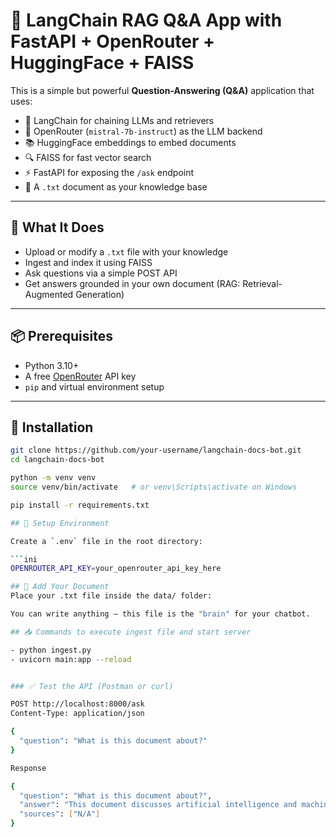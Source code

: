 # 🧠 LangChain RAG Q&A App with FastAPI + OpenRouter + HuggingFace + FAISS

This is a simple but powerful **Question-Answering (Q&A)** application that uses:

- 🧠 LangChain for chaining LLMs and retrievers
- 🤖 OpenRouter (`mistral-7b-instruct`) as the LLM backend
- 📚 HuggingFace embeddings to embed documents
- 🔍 FAISS for fast vector search
- ⚡ FastAPI for exposing the `/ask` endpoint
- 📄 A `.txt` document as your knowledge base

---

## 🚀 What It Does

- Upload or modify a `.txt` file with your knowledge
- Ingest and index it using FAISS
- Ask questions via a simple POST API
- Get answers grounded in your own document (RAG: Retrieval-Augmented Generation)

---

## 📦 Prerequisites

- Python 3.10+
- A free [OpenRouter](https://openrouter.ai/) API key
- `pip` and virtual environment setup

---

## 🔧 Installation

```bash
git clone https://github.com/your-username/langchain-docs-bot.git
cd langchain-docs-bot

python -m venv venv
source venv/bin/activate   # or venv\Scripts\activate on Windows

pip install -r requirements.txt

## 🔑 Setup Environment

Create a `.env` file in the root directory:

```ini
OPENROUTER_API_KEY=your_openrouter_api_key_here

## 📝 Add Your Document
Place your .txt file inside the data/ folder:

You can write anything — this file is the "brain" for your chatbot.

## 📥 Commands to execute ingest file and start server

- python ingest.py
- uvicorn main:app --reload


### ✅ Test the API (Postman or curl)

POST http://localhost:8000/ask
Content-Type: application/json

{
  "question": "What is this document about?"
}

Response

{
  "question": "What is this document about?",
  "answer": "This document discusses artificial intelligence and machine learning.",
  "sources": ["N/A"]
}
